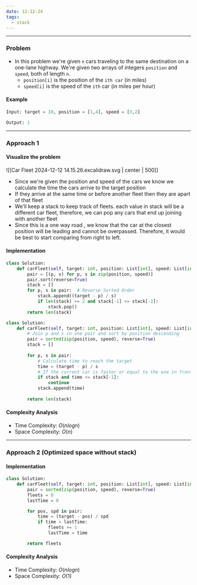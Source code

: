 ```yaml
---
date: 12-12-24
tags:
  - stack
---
```

---
### Problem

- In this problem we're given `n` cars traveling to the same destination on a one-lane highway. We're given two arrays of integers `position` and `speed`, both of length `n`.
	- `position[i]` is the position of the `ith car` (in miles)
	- `speed[i]` is the speed of the `ith` car (in miles per hour)

#### Example

```python
Input: target = 10, position = [1,4], speed = [3,2]

Output: 1
```

---
### Approach 1

#### Visualize the problem

![[Car Fleet 2024-12-12 14.15.26.excalidraw.svg | center | 500]]

- Since we're given the position and speed of the cars we know we calculate the time the cars arrive to the target position
- If they arrive at the same time  or before another fleet then they are apart of that fleet
- We'll keep a stack to keep track of fleets. each value in stack will be a different car fleet, therefore, we can pop any cars that end up joining with another fleet
- Since this is a one way road , we know that the car at the closest position will be leading and cannot be overpassed. Therefore, it would be best to start comparing from right to left.
#### Implementation

```python
class Solution:
    def carFleet(self, target: int, position: List[int], speed: List[int]) -> int:
        pair = [(p, s) for p, s in zip(position, speed)]
        pair.sort(reverse=True)
        stack = []
        for p, s in pair:  # Reverse Sorted Order
            stack.append((target - p) / s)
            if len(stack) >= 2 and stack[-1] <= stack[-2]:
                stack.pop()
        return len(stack)
```

```python title:'Concise version'
class Solution:
    def carFleet(self, target: int, position: List[int], speed: List[int]) -> int:
	    # Join p and s in one pair and sort by position descending
        pair = sorted(zip(position, speed), reverse=True)
        stack = []
        
        for p, s in pair:
            # Calculate time to reach the target
            time = (target - p) / s
            # If the current car is faster or equal to the one in front, it forms a fleet
            if stack and time <= stack[-1]:
                continue
            stack.append(time)
        
        return len(stack)
```

#### Complexity Analysis

- Time Complexity: $O(n log n)$
- Space Complexity: $O(n)$

---
### Approach 2 (Optimized space without stack)

#### Implementation

```python
class Solution:
    def carFleet(self, target: int, position: List[int], speed: List[int]) -> int:
        pair = sorted(zip(position, speed), reverse=True)
        fleets = 0
        lastTime = 0

        for pos, spd in pair:
            time = (target - pos) / spd
            if time > lastTime:
                fleets += 1
                lastTime = time

        return fleets
```

#### Complexity Analysis

- Time Complexity: $O(nlogn)$
- Space Complexity: $O(1)$
